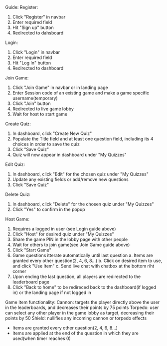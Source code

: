 Guide: 
Register:
  1. Click "Register" in navbar
  2. Enter required field
  3. Hit "Sign up" button
  4. Redirected to dahsboard


Login:
  1. Click "Login" in navbar
  2. Enter required field
  3. Hit "Log In" button
  4. Redirected to dashboard


Join Game:
  1. Click "Join Game" in navbar or in landing page
  2. Enter Session code of an existing game and make a game specific username(temporary)
  3. Click "Join" button
  4. Redirected to live game lobby
  5. Wait for host to start game


Create Quiz:
  1. In dashboard, click "Create New Quiz"
  2. Populate the Title field and at least one question field, including its 4 choices in order to save the quiz
  3. Click "Save Quiz"
  4. Quiz will now appear in dashboard under "My Quizzes"


Edit Quiz:
  1. In dashboard, click "Edit" for the chosen quiz under "My Quizzes"
  2. Update any existing fields or add/remove new questions
  3. Click "Save Quiz"


Delete Quiz:
  1. In dashboard, click "Delete" for the chosen quiz under "My Quizzes"
  2. Click "Yes" to confirm in the popup


Host Game:
  1. Requires a logged in user (see Login guide above)
  2. Click "Host" for desired quiz under "My Quizzes"
  3. Share the game PIN in the lobby page with other people
  4. Wait for others to join game(see Join Game guide above)
  5. Click "Start Game"
  6. Game questions itterate automatically until last question a. Items are granted every other question(2, 4, 6, 8...) b. Click on desired item to use, and click "Use Item" c. Send live chat with chatbox at the bottom riht corner
  7. Upon ending the last question, all players are redirected to the leaderboard page
  8. Click "Back to home" to be redireced back to the dashboard(if logged in) or the landing page if not logged in

  
Game Item functionality:
  Cannon: targets the player directly above the user in the leaderboards, and decreases their points by 75 points
  Torpedo: user can select any other player in the game lobby as target, decreasing their points by 50
  Shield: nullifies any incoming cannon or torpedo effects
  
- Items are granted every other question(2, 4, 6, 8...)
- Items are applied at the end of the question in which they are used(when timer reaches 0)
